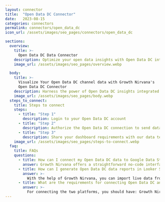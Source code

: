 ```yaml
---
layout: connector
title:  "Open Data DC Connector"
date:   2023-08-15
categories: connectors
permalink: connectors/open_data_dc
icon_url: /assets/images/seo_pages/connectors/open_data_dc

sections:
  overview:
    title: >-
      Open Data DC Data Connector
    description: Optimize your open data insights with Open Data DC integration. Seamlessly merge public data from Open Data DC with Looker Studio's analytical capabilities, unlocking insights that drive data exploration, civic engagement, and operational excellence.
    image_url: /assets/images/seo_pages/overview.webp

  body:
    title: >-
      Visualize Your Open Data DC channel data with Growth Nirvana's
      Open Data DC Connector
    description: Harness the power of Open Data DC insights integrated into Looker Studio for strategic public data exploration.
    image_url: /assets/images/seo_pages/body.webp
  steps_to_connect:
    title: Steps to connect
    steps:
      - title: "Step 1"
        description: Login to your Open Data DC account
      - title: "Step 2"
        description: Authorize the Open Data DC connection to send data to Growth Nirvana
      - title: "Step 3"
        description: Share your dashboard requirements with our data team. We will build the report for you.
    image_url: /assets/images/seo_pages/steps-to-connect.webp
  faq:
    title: FAQs
    questions:
      - title: How can I connect my Open Data DC data to Google Data Studio/Looker Studio?
        answer: Growth Nirvana offers a straightforward no-code interface to connect to Open Data DC data sources.
      - title: How can I generate Open Data DC data reports in Looker Studio?
        answer: >-
          With the help of Growth Nirvana, you can import live data from Open Data DC into Looker Studio. These data can be viewed in charts, tables, and dashboards to generate branded reports that can be shared instantly.
      - title: What are the requirements for connecting Open Data DC and Looker Studio?
        answer: >-
          For connecting the two platforms, you should have: Growth Nirvana Account and Open Data DC Ads Account
---
```

